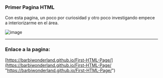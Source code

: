 ###  Primer Pagina HTML

Con esta pagina, un poco por curiosidad y otro poco investigando empece a interiorizarme en el área.

![image](https://user-images.githubusercontent.com/66577149/113793639-2aa26c00-971f-11eb-9830-fafd0aea6dad.png)

-----------

### Enlace a la pagina:
[https://barbiwonderland.github.io/First-HTML-Page/](https://barbiwonderland.github.io/First-HTML-Page/ "https://barbiwonderland.github.io/First-HTML-Page/")
